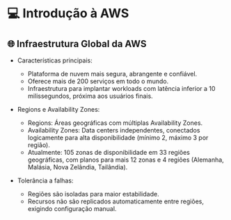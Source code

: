 # 💻 Introdução à AWS 
## 🌐 Infraestrutura Global da AWS
- Características principais:
   - Plataforma de nuvem mais segura, abrangente e confiável.
   - Oferece mais de 200 serviços em todo o mundo.
   - Infraestrutura para implantar workloads com latência inferior a 10 milissegundos, próxima aos usuários finais.

- Regions e Availability Zones:
  - Regions: Áreas geográficas com múltiplas Availability Zones.
  - Availability Zones: Data centers independentes, conectados logicamente para alta disponibilidade (mínimo 2, máximo 3 por região).
  - Atualmente: 105 zonas de disponibilidade em 33 regiões geográficas, com planos para mais 12 zonas e 4 regiões (Alemanha, Malásia, Nova Zelândia, Tailândia).

- Tolerância a falhas:
  - Regiões são isoladas para maior estabilidade.
  - Recursos não são replicados automaticamente entre regiões, exigindo configuração manual.



